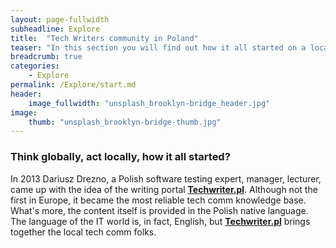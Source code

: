 ```yaml
---
layout: page-fullwidth
subheadline: Explore
title:  "Tech Writers community in Poland"
teaser: "In this section you will find out how it all started on a local level."
breadcrumb: true
categories:
    - Explore
permalink: /Explore/start.md
header:
    image_fullwidth: "unsplash_brooklyn-bridge_header.jpg"
image:
    thumb: "unsplash_brooklyn-bridge-thumb.jpg"
---
```

### Think globally, act locally, how it all started?
In 2013 Dariusz Drezno, a Polish software testing expert, manager, lecturer, came up with the idea of the writing portal **[Techwriter.pl](http://techwriter.pl/)**. Although not the first in Europe, it became the most reliable tech comm knowledge base. What's more, the content itself is provided in the Polish native language. The language of the IT world is, in fact, English, but **[Techwriter.pl](http://techwriter.pl/)** brings together the local tech comm folks.
